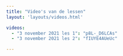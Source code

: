 ```yaml
---
title: "Video's van de lessen"
layout: 'layouts/videos.html'

videos:
  - "3 november 2021 les 1": "p8L-_D6LCAs"
  - "3 november 2021 les 2": "fIUYE4AUeUc"

---
```

